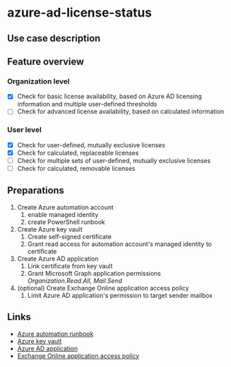 # azure-ad-license-status

## Use case description

## Feature overview
### Organization level
- [x] Check for basic license availability, based on Azure AD licensing information and multiple user-defined thresholds
- [ ] Check for advanced license availability, based on calculated information
### User level
- [x] Check for user-defined, mutually exclusive licenses
- [x] Check for calculated, replaceable licenses
- [ ] Check for multiple sets of user-defined, mutually exclusive licenses
- [ ] Check for calculated, removable licenses

## Preparations
1. Create Azure automation account
   1. enable managed identity
   2. create PowerShell runbook
2. Create Azure key vault
   1. Create self-signed certificate
   2. Grant read access for automation account's managed identity to certificate
3. Create Azure AD application
   1. Link certificate from key vault
   2. Grant Microsoft Graph application permissions _Organization.Read.All_, _Mail.Send_
4. (optional) Create Exchange Online application access policy
   1. Limit Azure AD application's permission to target sender mailbox

## Links
- [Azure automation runbook](https://docs.microsoft.com/en-us/azure/automation/quickstarts/create-account-portal)
- [Azure key vault](https://docs.microsoft.com/en-us/azure/key-vault/general/quick-create-portal)
- [Azure AD application](https://docs.microsoft.com/en-us/azure/active-directory/develop/quickstart-register-app)
- [Exchange Online application access policy](https://docs.microsoft.com/en-us/azure/key-vault/general/quick-create-portal)

